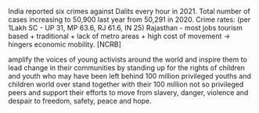 India reported six crimes against Dalits every hour in 2021. Total number of cases increasing to 50,900 last year from 50,291 in 2020.
Crime rates: (per 1Lakh SC - UP 31, MP 63.6, RJ 61.6, IN 25) Rajasthan - most jobs tourism based + traditional + lack of metro areas + high cost of movement -> hingers economic mobility. [NCRB]

amplify the voices of young activists around the world and inspire them to lead change in their communities by standing up for the rights of children and youth who may have been left behind
100 million privileged youths and children world over stand together with their 100 million not so privileged peers and support their efforts to move from slavery, danger, violence and despair to freedom, safety, peace and hope.